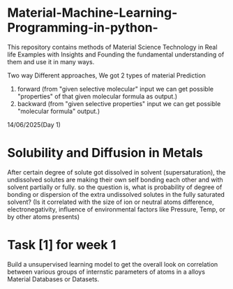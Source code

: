 # Material-Machine-Learning-Programming-in-python-
This repository contains methods of Material Science Technology in Real life Examples with Insights and Founding the fundamental understanding of them and use it in many ways.

Two way Different approaches,
We got 2 types of material Prediction
1) forward (from "given selective molecular" input we can get possible "properties" of that given molecular formula as output.)
2) backward (from "given selective properties" input we can get possible "molecular formula" output.)

14/06/2025(Day 1)
# Solubility and Diffusion in Metals
After certain degree of solute got dissolved in solvent (supersaturation), the undissolved solutes are making their own self bonding each other and with solvent partially or fully.
so the question is, what is probability of degree of bonding or dispersion of the extra undissolved solutes in the fully saturated solvent?
(Is it correlated with the size of ion or neutral atoms difference, electronegativity, influence of environmental factors like Pressure, Temp, or by other atoms presents)
# Task [1] for week 1
Build a unsupervised learning model to get the overall look on correlation between various groups of internstic parameters of atoms in a alloys Material Databases or Datasets.
